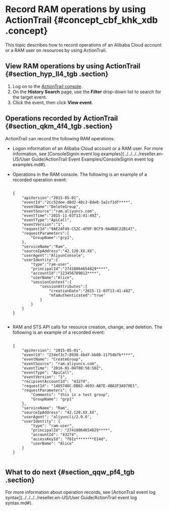 # Record RAM operations by using ActionTrail {#concept_cbf_khk_xdb .concept}

This topic describes how to record operations of an Alibaba Cloud account or a RAM user on resources by using ActionTrail.

## View RAM operations by using ActionTrail {#section_hyp_ll4_tgb .section}

1.  Log on to the [ActionTrail console](https://partners-intl.console.aliyun.com/#/actiontrail).
2.  On the **History Search** page, use the **Filter** drop-down list to search for the target event.
3.  Click the event, then click **View event**.

## Operations recorded by ActionTrail {#section_qkm_4f4_tgb .section}

ActionTrail can record the following RAM operations:

-   Logon information of an Alibaba Cloud account or a RAM user. For more information, see [ConsoleSignin event log examples](../../../../reseller.en-US/User Guide/ActionTrail Event Examples/ConsoleSignin event log examples.md#).
-   Operations in the RAM console. The following is an example of a recorded operation event:

    ``` {#codeblock_28k_a4x_k8m .language-json}
    
    {
        "apiVersion":"2015-05-01",
        "eventId":"2cc52dee-d8d2-40c2-8de0-3a2cf1df****",
        "eventName":"DeleteGroup",
        "eventSource":"ram.aliyuncs.com",
        "eventTime":"2015-11-03T13:41:49Z",
        "eventType":"ApiCall",
        "eventVersion":"1",
        "requestId":"9AE24F49-C52C-4F0F-BCF9-9A4B8C22B147",
        "requestParameters":{
            "GroupName":"grp1",
        },
        "serviceName":"Ram",
        "sourceIpAddress":"42.120.XX.XX",
        "userAgent":"AliyunConsole",
        "userIdentity":{
            "type":"ram-user",
            "principalId":"27418064654829****",
            "accountId":"123456789012****",
            "userName":"Alice",
            "sessionContext":{
                "sessionAttributes":{
                    "creationDate":"2015-11-03T13:41:48Z",
                    "mfaAuthenticated":"true"
                }
            }
        }
    }
    						
    ```

-   RAM and STS API calls for resource creation, change, and deletion. The following is an example of a recorded event:

    ``` {#codeblock_3mq_ps1_l3b .language-json}
    
    {
        "apiVersion": "2015-05-01",
        "eventId": "234ef3c7-8938-4bd7-bb80-11754b7b****",
        "eventName": "CreateGroup",
        "eventSource": "ram.aliyuncs.com",
        "eventTime": "2016-01-04T08:58:50Z",
        "eventType": "ApiCall",
        "eventVersion": "1",
        "recipientAccountId": "43274",
        "requestId": "1485748C-DB62-4693-AB7E-4BA3F3A970E1",
        "requestParameters": {
            "Comments": "this is a test group",
            "GroupName": "grp1"
        },
        "serviceName": "Ram",
        "sourceIpAddress": "42.120.XX.XX",
        "userAgent": "aliyuncli/2.0.6",
        "userIdentity": {
            "type": "ram-user",
            "principalId": "27418064654829****",
            "accountId": "43274",
            "accessKeyId": "f6Iz********EI4d",
            "userName": "Alice"
        }
    }
    						
    ```


## What to do next {#section_qqw_pf4_tgb .section}

For more information about operation records, see [ActionTrail event log syntax](../../../../reseller.en-US/User Guide/ActionTrail event log syntax.md#).

